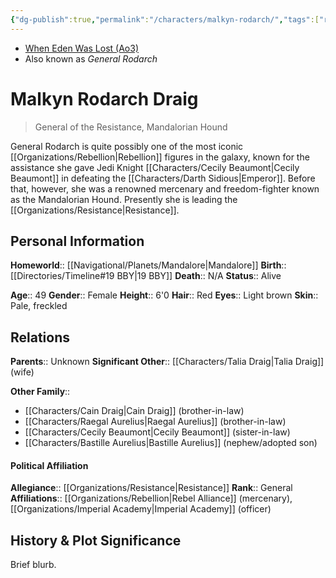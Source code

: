 ```yaml
---
{"dg-publish":true,"permalink":"/characters/malkyn-rodarch/","tags":["resistance","general","mercenary","unfinished","character"],"noteIcon":"saber1"}
---
```


- [When Eden Was Lost (Ao3)](https://archiveofourown.org/works/19334440/chapters/45992584)
- Also known as *General Rodarch*
# Malkyn Rodarch Draig
>General of the Resistance, Mandalorian Hound

General Rodarch is quite possibly one of the most iconic [[Organizations/Rebellion\|Rebellion]] figures in the galaxy, known for the assistance she gave Jedi Knight [[Characters/Cecily Beaumont\|Cecily Beaumont]] in defeating the [[Characters/Darth Sidious\|Emperor]]. Before that, however, she was a renowned mercenary and freedom-fighter known as the Mandalorian Hound. Presently she is leading the [[Organizations/Resistance\|Resistance]]. 
## Personal Information

**Homeworld**::  [[Navigational/Planets/Mandalore\|Mandalore]]
**Birth**::  [[Directories/Timeline#19 BBY\|19 BBY]]
**Death**::  N/A
**Status**::  Alive

**Age**::  49
**Gender**::  Female
**Height**::  6'0
**Hair**::  Red
**Eyes**::  Light brown
**Skin**::  Pale, freckled

## Relations

**Parents**::  Unknown
**Significant Other**::  [[Characters/Talia Draig\|Talia Draig]] (wife)

**Other Family**:: 
- [[Characters/Cain Draig\|Cain Draig]] (brother-in-law)
- [[Characters/Raegal Aurelius\|Raegal Aurelius]] (brother-in-law)
- [[Characters/Cecily Beaumont\|Cecily Beaumont]] (sister-in-law)
- [[Characters/Bastille Aurelius\|Bastille Aurelius]] (nephew/adopted son)

#### Political Affiliation

**Allegiance**::  [[Organizations/Resistance\|Resistance]]
**Rank**::  General
**Affiliations**::  [[Organizations/Rebellion\|Rebel Alliance]] (mercenary), [[Organizations/Imperial Academy\|Imperial Academy]] (officer)

## History & Plot Significance
Brief blurb.